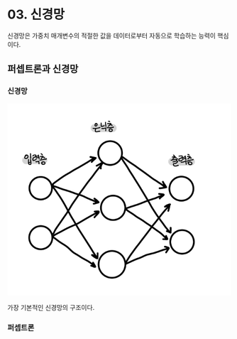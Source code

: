 # 03. 신경망

신경망은 가중치 매개변수의 적절한 값을 데이터로부터 자동으로 학습하는 능력이 핵심이다.



## 퍼셉트론과 신경망

### 신경망
![신경망의 예](./img/01.PNG)

가장 기본적인 신경망의 구조이다.

### 퍼셉트론

